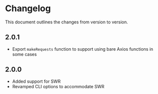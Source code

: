 # Changelog

This document outlines the changes from version to version.

## 2.0.1

- Export `makeRequests` function to support using bare Axios functions in some cases

## 2.0.0

- Added support for SWR
- Revamped CLI options to accommodate SWR
